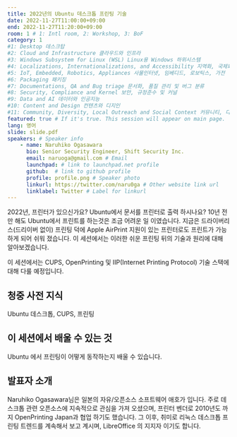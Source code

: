 ```yaml
---
title: 2022년의 Ubuntu 데스크톱 프린팅 기술
date: 2022-11-27T11:00:00+09:00
end: 2022-11-27T11:20:00+09:00
room: 1 # 1: Intl room, 2: Workshop, 3: BoF
category: 1
#1: Desktop 데스크탑
#2: Cloud and Infrastructure 클라우드와 인프라
#3: Windows Subsystem for Linux (WSL) Linux용 Windows 하위시스템
#4: Localizations, Internationalizations, and Accessibility 지역화, 국제화 및 접근성
#5: IoT, Embedded, Robotics, Appliances 사물인터넷, 임베디드, 로보틱스, 가전
#6: Packaging 패키징
#7: Documentations, QA and Bug triage 문서화, 품질 관리 및 버그 분류
#8: Security, Compliance and Kernel 보안, 규정준수 및 커널
#9: Data and AI 데이터와 인공지능
#10: Content and Design 컨텐츠와 디지인
#11: Community, Diversity, Local Outreach and Social Context 커뮤니티, 다양성, 지역 사회 협력과 사회적 관점
featured: true # If it's true. This session will appear on main page.
lang: 영어
slide: slide.pdf
speakers: # Speaker info
    - name: Naruhiko Ogasawara
      bio: Senior Security Engineer, Shift Security Inc.
      email: naruoga@gmail.com # Email
      launchpad: # link to launchpad.net profile
      github:  # link to github profile
      profile: profile.png # Speaker photo
      linkurl: https://twitter.com/naru0ga # Other website link url
      linklabel: Twitter # Label for linkurl
---
```

2022년, 프린터가 있으신가요? Ubuntu에서 문서를 프린터로 출력 하시나요?
10년 전만 해도 Ubuntu에서 프린트를 하는것은 조금 어려운 일 이였습니다. 지금은 드라이버리스(드리이버 없이) 프린팅 덕에 Apple AirPrint 지원이 있는 프린터로도 프린트가 가능하게 되어 쉬워 졌습니다. 이 세션에서는 이러한 쉬운 프린팅 뒤의 기술과 원리에 대해 알아보겠습니다.

이 세션에서는 CUPS, OpenPrinting 및 IIP(Internet Printing Protocol) 기술 스택에 대해 다룰 예정입니다.

## 청중 사전 지식
Ubuntu 데스크톱, CUPS, 프린팅
## 이 세션에서 배울 수 있는 것
Ubuntu 에서 프린팅이 어떻게 동작하는지 배울 수 있습니다.

## 발표자 소개
Naruhiko Ogasawara님은 일본의 자유/오픈소스 소프트웨어 애호가 입니다. 주로 데스크톱 관련 오픈소스에 지속적으로 관심을 가져 오셨으며, 프린터 벤더로 2010년도 까지 OpenPrinting Japan과 협업 하기도 했습니다. 그 이후, 취미로 리눅스 데스크톱 프린팅 트렌드를 계속해서 보고 계시며, LibreOffice 의 지지자 이기도 합니다.